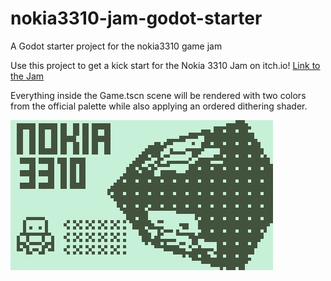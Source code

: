 # nokia3310-jam-godot-starter
A Godot starter project for the nokia3310 game jam

Use this project to get a kick start for the Nokia 3310 Jam on itch.io!
[Link to the Jam](https://itch.io/jam/nokiajam2)


Everything inside the Game.tscn scene will be rendered with two colors from the official palette while also applying an ordered dithering shader.  

![Example screen](/example.png)